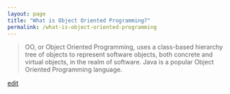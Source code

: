 ```yaml
---
layout: page
title: "What is Object Oriented Programming?"
permalink: /what-is-object-oriented-programming
---
```


> OO, or Object Oriented Programming, uses a class-based hierarchy tree of objects to represent software objects, both concrete and virtual objects, in the realm of software. Java is a popular Object Oriented Programming language.

<p class="edit-term"><a href="https://github.com/and-digital/tech-definitions/blog/master/definitions/programming/object-oriented-programming.md">edit</a></p>
